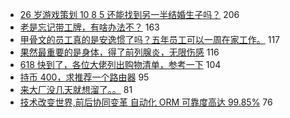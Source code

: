 - [26 岁游戏策划 10 8 5 还能找到另一半结婚生子吗？](https://www.v2ex.com/t/568605) 206
- [老是忘记带工牌，有啥办法不？](https://www.v2ex.com/t/568618) 163
- [甲骨文的员工真的是安逸惯了吗？五年员工可以一周在家工作。](https://www.v2ex.com/t/568620) 117
- [果然最重要的是身体，得了前列腺炎，无限伤感](https://www.v2ex.com/t/568785) 116
- [618 快到了，各位大佬列出购物清单，参考一下](https://www.v2ex.com/t/568644) 104
- [持币 400，求推荐一个路由器](https://www.v2ex.com/t/568627) 95
- [来大厂没几天就想溜了。。](https://www.v2ex.com/t/568718) 81
- [技术改变世界,前后协同变革 自动化 ORM 可靠度高达 99.85%](https://www.v2ex.com/t/568631) 76
